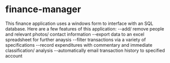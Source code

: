 # finance-manager
This finance application uses a windows form to interface with an SQL database. Here are a few features of this application:
--add/ remove people and relevant photos/ contact information
--export data to an excel spreadsheet for further anaysis
--filter transactions via a variety of specifications
--record expenditures with commentary and immediate classification/ analysis
--automatically email transaction history to specified account
